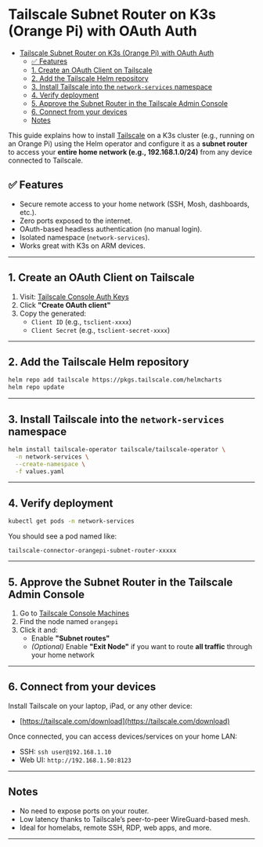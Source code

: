 # Tailscale Subnet Router on K3s (Orange Pi) with OAuth Auth

<!--toc:start-->

- [Tailscale Subnet Router on K3s (Orange Pi) with OAuth Auth](#tailscale-subnet-router-on-k3s-orange-pi-with-oauth-auth)
  - [✅ Features](#features)
  - [1. Create an OAuth Client on Tailscale](#1-create-an-oauth-client-on-tailscale)
  - [2. Add the Tailscale Helm repository](#3-add-the-tailscale-helm-repository)
  - [3. Install Tailscale into the `network-services` namespace](#4-install-tailscale-into-the-network-services-namespace)
  - [4. Verify deployment](#5-verify-deployment)
  - [5. Approve the Subnet Router in the Tailscale Admin Console](#6-approve-the-subnet-router-in-the-tailscale-admin-console)
  - [6. Connect from your devices](#7-connect-from-your-devices)
  - [Notes](#notes)
  <!--toc:end-->

This guide explains how to install [Tailscale](https://tailscale.com) on a K3s cluster (e.g., running on an Orange Pi) using the Helm operator and configure it as a **subnet router** to access your **entire home network (e.g., 192.168.1.0/24)** from any device connected to Tailscale.

## ✅ Features

- Secure remote access to your home network (SSH, Mosh, dashboards, etc.).
- Zero ports exposed to the internet.
- OAuth-based headless authentication (no manual login).
- Isolated namespace (`network-services`).
- Works great with K3s on ARM devices.

---

## 1. Create an OAuth Client on Tailscale

1. Visit: [Tailscale Console Auth Keys](https://login.tailscale.com/admin/settings/auth-keys)
2. Click **"Create OAuth client"**
3. Copy the generated:
   - `Client ID` (e.g., `tsclient-xxxx`)
   - `Client Secret` (e.g., `tsclient-secret-xxxx`)

---

## 2. Add the Tailscale Helm repository

```bash
helm repo add tailscale https://pkgs.tailscale.com/helmcharts
helm repo update
```

---

## 3. Install Tailscale into the `network-services` namespace

```bash
helm install tailscale-operator tailscale/tailscale-operator \
  -n network-services \
  --create-namespace \
  -f values.yaml
```

---

## 4. Verify deployment

```bash
kubectl get pods -n network-services
```

You should see a pod named like:

```
tailscale-connector-orangepi-subnet-router-xxxxx
```

---

## 5. Approve the Subnet Router in the Tailscale Admin Console

1. Go to [Tailscale Console Machines](https://login.tailscale.com/admin/machines)
2. Find the node named `orangepi`
3. Click it and:
   - Enable **"Subnet routes"**
   - _(Optional)_ Enable **"Exit Node"** if you want to route **all traffic** through your home network

---

## 6. Connect from your devices

Install Tailscale on your laptop, iPad, or any other device:

- [https://tailscale.com/download](https://tailscale.com/download)

Once connected, you can access devices/services on your home LAN:

- SSH: `ssh user@192.168.1.10`
- Web UI: `http://192.168.1.50:8123`

---

## Notes

- No need to expose ports on your router.
- Low latency thanks to Tailscale’s peer-to-peer WireGuard-based mesh.
- Ideal for homelabs, remote SSH, RDP, web apps, and more.

---
